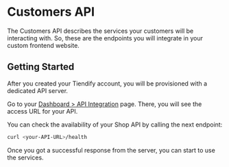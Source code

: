 # Customers API

The Customers API describes the services your customers will be interacting with. So, these are the endpoints you will integrate in your custom frontend website.

## Getting Started

After you created your Tiendify account, you will be provisioned with a dedicated API server.

Go to your [Dashboard > API Integration](https://tiendify.vercel.app/dashboard/api-integration) page. There, you will see the access URL for your API.

You can check the availability of your Shop API by calling the next endpoint:

```bash title="bash"
curl <your-API-URL>/health
```

Once you got a successful response from the server, you can start to use the services.
